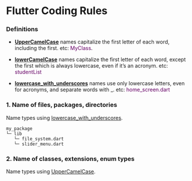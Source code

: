 
# Flutter Coding Rules

### Definitions
- <u>**UpperCamelCase**</u> names capitalize the first letter of each word, including the first. etc: 
<span style="color:#606">MyClass</span>.

- <u>**lowerCamelCase**</u> names capitalize the first letter of each word, except the first which is always lowercase, even if it’s an acronym. etc: <span style="color:#606">studentList</span>

- <u>**lowercase_with_underscores**</u> names use only lowercase letters, even for acronyms, and separate words with _. etc: <span style="color:#606">home_screen.dart</span>


### 1. Name of files, packages, directories

Name types using [lowercase_with_underscores](#definitions).
```
my_package
└─ lib
   └─ file_system.dart
   └─ slider_menu.dart
```

### 2. Name of classes, extensions, enum types

Name types using [UpperCamelCase](#definitions).

